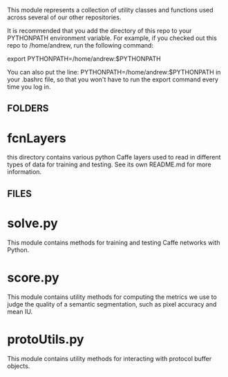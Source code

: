 This module represents a collection of utility classes and functions used across several of our other repositories.

It is recommended that you add the directory of this repo to your PYTHONPATH environment variable.  For example, if you checked out this repo to /home/andrew, run the following command:

export PYTHONPATH=/home/andrew:$PYTHONPATH

You can also put the line:
PYTHONPATH=/home/andrew:$PYTHONPATH
in your .bashrc file, so that you won't have to run the export command every time you log in.

## FOLDERS ########################
# fcnLayers
this directory contains various python Caffe layers used to read in different types of data for training and testing.  See its own README.md for more information.

## FILES ##########################

# solve.py
This module contains methods for training and testing Caffe networks with Python.
# score.py
This module contains utility methods for computing the metrics we use to judge the quality of a semantic segmentation, such as pixel accuracy and mean IU.
# protoUtils.py
This module contains utility methods for interacting with protocol buffer objects.

